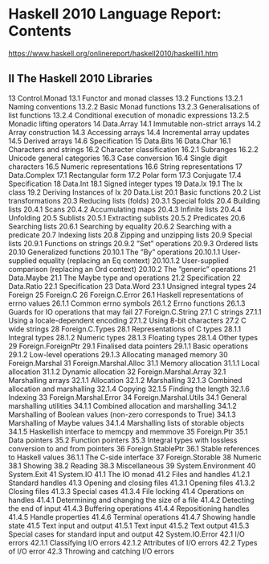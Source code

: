 # Haskell 2010 Language Report: Contents

https://www.haskell.org/onlinereport/haskell2010/haskellli1.htm

## II The Haskell 2010 Libraries

13 Control.Monad
 13.1 Functor and monad classes
 13.2 Functions
  13.2.1 Naming conventions
  13.2.2 Basic Monad functions
  13.2.3 Generalisations of list functions
  13.2.4 Conditional execution of monadic expressions
  13.2.5 Monadic lifting operators
14 Data.Array
 14.1 Immutable non-strict arrays
 14.2 Array construction
 14.3 Accessing arrays
 14.4 Incremental array updates
 14.5 Derived arrays
 14.6 Specification
15 Data.Bits
16 Data.Char
 16.1 Characters and strings
 16.2 Character classification
  16.2.1 Subranges
  16.2.2 Unicode general categories
 16.3 Case conversion
 16.4 Single digit characters
 16.5 Numeric representations
 16.6 String representations
17 Data.Complex
 17.1 Rectangular form
 17.2 Polar form
 17.3 Conjugate
 17.4 Specification
18 Data.Int
 18.1 Signed integer types
19 Data.Ix
 19.1 The Ix class
 19.2 Deriving Instances of Ix
20 Data.List
 20.1 Basic functions
 20.2 List transformations
 20.3 Reducing lists (folds)
  20.3.1 Special folds
 20.4 Building lists
  20.4.1 Scans
  20.4.2 Accumulating maps
  20.4.3 Infinite lists
  20.4.4 Unfolding
 20.5 Sublists
  20.5.1 Extracting sublists
  20.5.2 Predicates
 20.6 Searching lists
  20.6.1 Searching by equality
  20.6.2 Searching with a predicate
 20.7 Indexing lists
 20.8 Zipping and unzipping lists
 20.9 Special lists
  20.9.1 Functions on strings
  20.9.2 ”Set” operations
  20.9.3 Ordered lists
 20.10 Generalized functions
  20.10.1 The ”By” operations
   20.10.1.1 User-supplied equality (replacing an Eq context)
   20.10.1.2 User-supplied comparison (replacing an Ord context)
  20.10.2 The ”generic” operations
21 Data.Maybe
 21.1 The Maybe type and operations
 21.2 Specification
22 Data.Ratio
 22.1 Specification
23 Data.Word
 23.1 Unsigned integral types
24 Foreign
25 Foreign.C
26 Foreign.C.Error
 26.1 Haskell representations of errno values
  26.1.1 Common errno symbols
  26.1.2 Errno functions
  26.1.3 Guards for IO operations that may fail
27 Foreign.C.String
 27.1 C strings
  27.1.1 Using a locale-dependent encoding
  27.1.2 Using 8-bit characters
 27.2 C wide strings
28 Foreign.C.Types
 28.1 Representations of C types
  28.1.1 Integral types
  28.1.2 Numeric types
  28.1.3 Floating types
  28.1.4 Other types
29 Foreign.ForeignPtr
 29.1 Finalised data pointers
  29.1.1 Basic operations
  29.1.2 Low-level operations
  29.1.3 Allocating managed memory
30 Foreign.Marshal
31 Foreign.Marshal.Alloc
 31.1 Memory allocation
  31.1.1 Local allocation
  31.1.2 Dynamic allocation
32 Foreign.Marshal.Array
 32.1 Marshalling arrays
  32.1.1 Allocation
  32.1.2 Marshalling
  32.1.3 Combined allocation and marshalling
  32.1.4 Copying
  32.1.5 Finding the length
  32.1.6 Indexing
33 Foreign.Marshal.Error
34 Foreign.Marshal.Utils
 34.1 General marshalling utilities
  34.1.1 Combined allocation and marshalling
  34.1.2 Marshalling of Boolean values (non-zero corresponds to True)
  34.1.3 Marshalling of Maybe values
  34.1.4 Marshalling lists of storable objects
  34.1.5 Haskellish interface to memcpy and memmove
35 Foreign.Ptr
 35.1 Data pointers
 35.2 Function pointers
 35.3 Integral types with lossless conversion to and from pointers
36 Foreign.StablePtr
 36.1 Stable references to Haskell values
  36.1.1 The C-side interface
37 Foreign.Storable
38 Numeric
 38.1 Showing
 38.2 Reading
 38.3 Miscellaneous
39 System.Environment
40 System.Exit
41 System.IO
 41.1 The IO monad
 41.2 Files and handles
  41.2.1 Standard handles
 41.3 Opening and closing files
  41.3.1 Opening files
  41.3.2 Closing files
  41.3.3 Special cases
  41.3.4 File locking
 41.4 Operations on handles
  41.4.1 Determining and changing the size of a file
  41.4.2 Detecting the end of input
  41.4.3 Buffering operations
  41.4.4 Repositioning handles
  41.4.5 Handle properties
  41.4.6 Terminal operations
  41.4.7 Showing handle state
 41.5 Text input and output
  41.5.1 Text input
  41.5.2 Text output
  41.5.3 Special cases for standard input and output
42 System.IO.Error
 42.1 I/O errors
  42.1.1 Classifying I/O errors
  42.1.2 Attributes of I/O errors
 42.2 Types of I/O error
 42.3 Throwing and catching I/O errors
